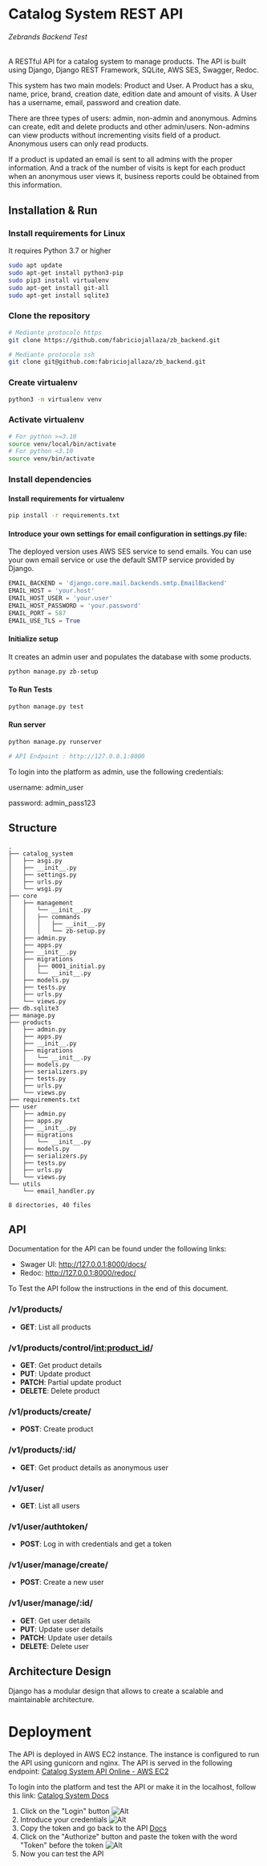 # Catalog System REST API

###### Zebrands Backend Test

A RESTful API for a catalog system to manage products. The API is built using Django, Django REST Framework, SQLite, AWS SES, Swagger, Redoc. 

This system has two main models: Product and User. A Product has a sku, name, price, brand, creation date, edition date and amount of visits. A User has a username, email, password and creation date.

There are three types of users: admin, non-admin and anonymous. Admins can create, edit and delete products and other admin/users. Non-admins can view products without incrementing visits field of a product. Anonymous users can only read products.

If a product is updated an email is sent to all admins with the proper information. And a track of the number of visits is kept for each product when an anonymous user views it, business reports could be obtained from this information.

## Installation & Run

### Install requirements for Linux
It requires Python 3.7 or higher

~~~bash
sudo apt update
sudo apt-get install python3-pip
sudo pip3 install virtualenv
sudo apt-get install git-all
sudo apt-get install sqlite3
~~~


### Clone the repository

~~~bash
# Mediante protocolo https
git clone https://github.com/fabriciojallaza/zb_backend.git

# Mediante protocolo ssh
git clone git@github.com:fabriciojallaza/zb_backend.git
~~~

### Create virtualenv

~~~bash
python3 -m virtualenv venv
~~~

### Activate virtualenv

~~~bash
# For python >=3.10
source venv/local/bin/activate
# For python <3.10
source venv/bin/activate
~~~

### Install dependencies


#### Install requirements for virtualenv

~~~bash
pip install -r requirements.txt
~~~

#### Introduce your own settings for email configuration in settings.py file:
The deployed version uses AWS SES service to send emails. You can use your own email service or use the default SMTP service provided by Django.

~~~python
EMAIL_BACKEND = 'django.core.mail.backends.smtp.EmailBackend'
EMAIL_HOST = 'your.host'
EMAIL_HOST_USER = 'your.user'
EMAIL_HOST_PASSWORD = 'your.password'
EMAIL_PORT = 587
EMAIL_USE_TLS = True
~~~

#### Initialize setup
It creates an admin user and populates the database with some products.
~~~bash
python manage.py zb-setup
~~~

#### To Run Tests

~~~bash
python manage.py test
~~~

#### Run server

~~~bash
python manage.py runserver

# API Endpoint : http://127.0.0.1:8000
~~~

To login into the platform as admin, use the following credentials:

username: admin_user

password: admin_pass123

## Structure

```
.
├── catalog_system
│   ├── asgi.py
│   ├── __init__.py
│   ├── settings.py
│   ├── urls.py
│   └── wsgi.py
├── core
│   ├── management
│   │   └── __init__.py
│   │   ├── commands
│   │   │   ├── __init__.py
│   │   │   └── zb-setup.py
│   ├── admin.py
│   ├── apps.py
│   ├── __init__.py
│   ├── migrations
│   │   ├── 0001_initial.py
│   │   └── __init__.py
│   ├── models.py
│   ├── tests.py
│   ├── urls.py
│   └── views.py
├── db.sqlite3
├── manage.py
├── products
│   ├── admin.py
│   ├── apps.py
│   ├── __init__.py
│   ├── migrations
│   │   └── __init__.py
│   ├── models.py
│   ├── serializers.py
│   ├── tests.py
│   ├── urls.py
│   └── views.py
├── requirements.txt
├── user
│   ├── admin.py
│   ├── apps.py
│   ├── __init__.py
│   ├── migrations
│   │   └── __init__.py
│   ├── models.py
│   ├── serializers.py
│   ├── tests.py
│   ├── urls.py
│   └── views.py
└── utils
    └── email_handler.py

8 directories, 40 files
```

## API
Documentation for the API can be found under the following links:
* Swager UI: http://127.0.0.1:8000/docs/
* Redoc: http://127.0.0.1:8000/redoc/

To Test the API follow the instructions in the end of this document.

### /v1/products/
* **GET**: List all products

### /v1/products/control/<int:product_id>/
* **GET**: Get product details
* **PUT**: Update product
* **PATCH**: Partial update product
* **DELETE**: Delete product

### /v1/products/create/
* **POST**: Create product

### /v1/products/:id/
* **GET**: Get product details as anonymous user

### /v1/user/
* **GET**: List all users

### /v1/user/authtoken/
* **POST**:  Log in with credentials and get a token

### /v1/user/manage/create/
* **POST**: Create a new user

### /v1/user/manage/:id/
* **GET**: Get user details
* **PUT**: Update user details
* **PATCH**: Update user details
* **DELETE**: Delete user

## Architecture Design
Django has a modular design that allows to create a scalable and maintainable architecture.

# Deployment
The API is deployed in AWS EC2 instance. The instance is configured to run the API using gunicorn and nginx. The API is served in the following endpoint: [Catalog System API Online - AWS EC2](http://ec2-3-93-152-219.compute-1.amazonaws.com:8000/)

To login into the platform and test the API or make it in the localhost, follow this link: [Catalog System Docs](http://ec2-3-93-152-219.compute-1.amazonaws.com:8000/docs/)

1. Click on the "Login" button
![Alt](/images/zp_api_docs.png "API Docs")
2. Introduce your credentials
![Alt](/images/login.png "Login")
3. Copy the token and go back to the API [Docs](http://ec2-3-93-152-219.compute-1.amazonaws.com:8000/docs/)
4. Click on the "Authorize" button and paste the token with the word "Token" before the token
![Alt](/images/token_auth.png "Authorize")
5. Now you can test the API